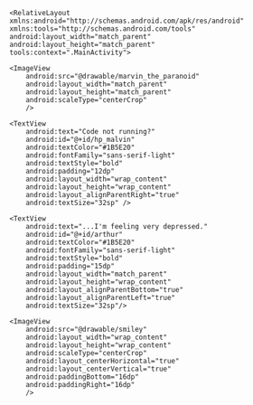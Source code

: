     <RelativeLayout xmlns:android="http://schemas.android.com/apk/res/android"
    xmlns:tools="http://schemas.android.com/tools"
    android:layout_width="match_parent"
    android:layout_height="match_parent"
    tools:context=".MainActivity">

    <ImageView
        android:src="@drawable/marvin_the_paranoid"
        android:layout_width="match_parent"
        android:layout_height="match_parent"
        android:scaleType="centerCrop"
        />

    <TextView
        android:text="Code not running?"
        android:id="@+id/hp_malvin"
        android:textColor="#1B5E20"
        android:fontFamily="sans-serif-light"
        android:textStyle="bold"
        android:padding="12dp"
        android:layout_width="wrap_content"
        android:layout_height="wrap_content"
        android:layout_alignParentRight="true"
        android:textSize="32sp" />

    <TextView
        android:text="...I'm feeling very depressed."
        android:id="@+id/arthur"
        android:textColor="#1B5E20"
        android:fontFamily="sans-serif-light"
        android:textStyle="bold"
        android:padding="15dp"
        android:layout_width="match_parent"
        android:layout_height="wrap_content"
        android:layout_alignParentBottom="true"
        android:layout_alignParentLeft="true"
        android:textSize="32sp"/>
    
    <ImageView
        android:src="@drawable/smiley"
        android:layout_width="wrap_content"
        android:layout_height="wrap_content"
        android:scaleType="centerCrop"
        android:layout_centerHorizontal="true"
        android:layout_centerVertical="true"
        android:paddingBottom="16dp"
        android:paddingRight="16dp"
        />

</RelativeLayout>

